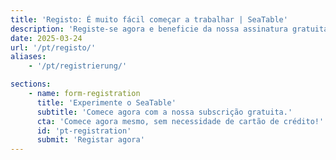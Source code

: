 ```yaml
---
title: 'Registo: É muito fácil começar a trabalhar | SeaTable'
description: 'Registe-se agora e beneficie da nossa assinatura gratuita. Quase nenhum esforço, utilização imediata, sem necessidade de cartão de crédito.'
date: 2025-03-24
url: '/pt/registo/'
aliases:
    - '/pt/registrierung/'

sections:
    - name: form-registration
      title: 'Experimente o SeaTable'
      subtitle: 'Comece agora com a nossa subscrição gratuita.'
      cta: 'Comece agora mesmo, sem necessidade de cartão de crédito!'
      id: 'pt-registration'
      submit: 'Registar agora'
---
```

